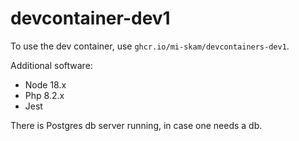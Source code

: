 # devcontainer-dev1

To use the dev container, use `ghcr.io/mi-skam/devcontainers-dev1`.

Additional software:
- Node 18.x
- Php 8.2.x
- Jest

There is Postgres db server running, in case one needs a db.

